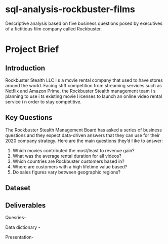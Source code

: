 # sql-analysis-rockbuster-films
Descriptive analysis based on five business questions posed by executives of a fictitious film company called Rockbuster.

# Project Brief
## Introduction
Rockbuster Stealth LLC i s a movie rental company that used to have stores around the
world. Facing stiff competition from streaming services such as Netflix and Amazon Prime,
the Rockbuster Stealth management team i s planning to use i ts existing movie l icenses to
launch an online video rental service i n order to stay competitive.

## Key Questions
The Rockbuster Stealth Management Board has asked a series of business questions and
they expect data-driven answers that they can use for their 2020 company strategy. Here are
the main questions they’d l ike to answer:
  <ol>
    <li> Which movies contributed the most/least to revenue gain?</li>
    <li> What was the average rental duration for all videos?</li>
    <li> Which countries are Rockbuster customers based in?</li>
    <li> Where are customers with a high lifetime value based?</li>
    <li> Do sales figures vary between geographic regions?</li>
  </ol>
  
## Dataset


## Deliverables

Quesries- 

Data dictionary - 

Presentation-
